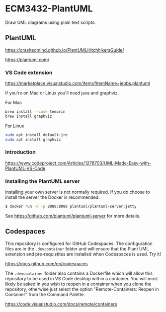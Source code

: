 # ECM3432-PlantUML

Draw UML diagrams using plain text scripts.

## PlantUML

<https://crashedmind.github.io/PlantUMLHitchhikersGuide/>

<https://plantuml.com/>

### VS Code extension

<https://marketplace.visualstudio.com/items?itemName=jebbs.plantuml>

If you're on Mac or Linux you'll need java and graphviz.

For Mac

```sh
brew install --cask temurin
brew install graphviz
```

For Linux

```sh
sudo apt install default-jre
sudo apt install graphviz

```

### Introduction

<https://www.codeproject.com/Articles/1278703/UML-Made-Easy-with-PlantUML-VS-Code>

### Installing the PlantUML server

Installing your own server is not normally required.  If you do choose to install the server the Docker is recommended.

```sh
$ docker run -d -p 8080:8080 plantuml/plantuml-server:jetty
```
See <https://github.com/plantuml/plantuml-server> for more details.

## Codespaces

This repository is configured for GitHub Codespaces.  The configuration files are in the ```.devcontainer``` folder and
will ensure that the Plant UML extension and pre-requistites are installed when Codespaces is used.  Try it!

<https://docs.github.com/en/codespaces>


The ```.devcontainer``` folder also contains a Dockerfile which will allow this repository to be used in VS Code desktop within a container.  You will most likely be asked in you wish to reopen in a container when you clone the repository, otherwise just select the option "Remote-Containers: Reopen in Container" from the Command Palette.

<https://code.visualstudio.com/docs/remote/containers>